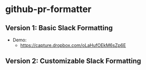 # github-pr-formatter

## Version 1: Basic Slack Formatting

* Demo:
  - https://capture.dropbox.com/oLaHufOEkM6sZp6E

## Version 2: Customizable Slack Formatting



